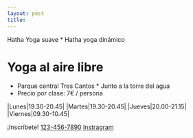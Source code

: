 ```yaml
---
layout: post
title:
---
```


Hatha Yoga suave * Hatha yoga dinámico
# Yoga al aire libre

* Parque central Tres Cantos * Junto a la torre del agua
* Precio por clase: 7€ / persona

|Lunes|19.30-20.45|
|Martes|19.30-20.45|
|Jueves|20.00-21.15|
|Viernes|09.30-10.45|

¡Inscríbete!
[123-456-7890](tel:1234567890)
[Instragram](https://www.instagram.com/rekayoga.centrointegral/)
